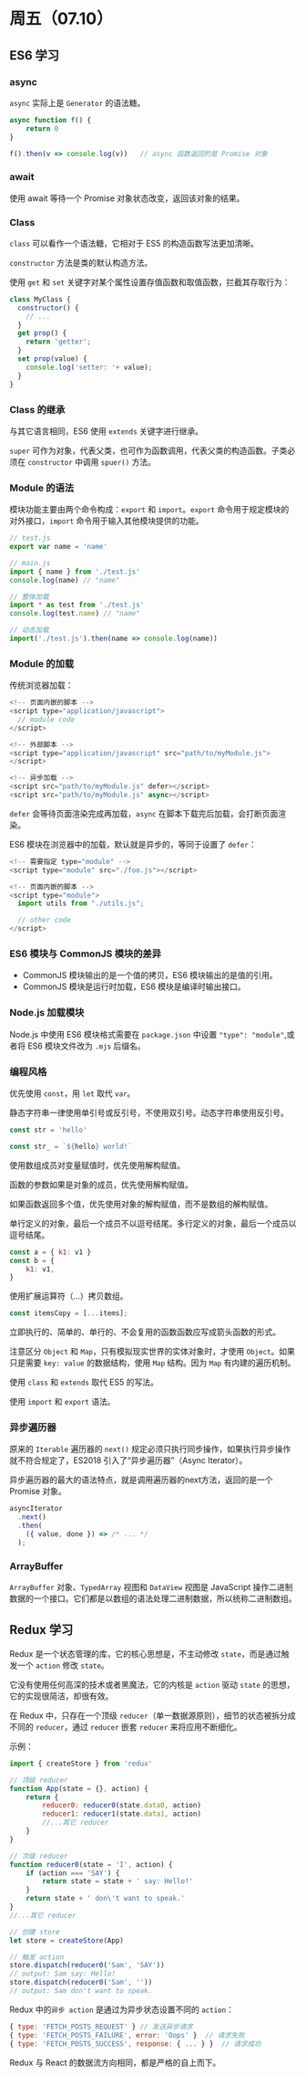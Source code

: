 # 周五（07.10）

## ES6 学习

### async

`async` 实际上是 `Generator` 的语法糖。

```javascript
async function f() {
    return 0
}

f().then(v => console.log(v))   // async 函数返回的是 Promise 对象
```

### await

使用 await 等待一个 Promise 对象状态改变，返回该对象的结果。

### Class

`class` 可以看作一个语法糖，它相对于 ES5 的构造函数写法更加清晰。

`constructor` 方法是类的默认构造方法。

使用 `get` 和 `set` 关键字对某个属性设置存值函数和取值函数，拦截其存取行为：

```javascript
class MyClass {
  constructor() {
    // ...
  }
  get prop() {
    return 'getter';
  }
  set prop(value) {
    console.log('setter: '+ value);
  }
}
```

### Class 的继承

与其它语言相同，ES6 使用 `extends` 关键字进行继承。

`super` 可作为对象，代表父类，也可作为函数调用，代表父类的构造函数。子类必须在 `constructor` 中调用 `spuer()` 方法。

### Module 的语法

模块功能主要由两个命令构成：`export` 和 `import`。`export` 命令用于规定模块的对外接口，`import` 命令用于输入其他模块提供的功能。

```javascript
// test.js
export var name = 'name'

// main.js
import { name } from './test.js'
console.log(name) // "name"

// 整体加载
import * as test from './test.js'
console.log(test.name) // "name"

// 动态加载
import('./test.js').then(name => console.log(name))
```

### Module 的加载

传统浏览器加载：

```javascript
<!-- 页面内嵌的脚本 -->
<script type="application/javascript">
  // module code
</script>

<!-- 外部脚本 -->
<script type="application/javascript" src="path/to/myModule.js">
</script>

<!-- 异步加载 -->
<script src="path/to/myModule.js" defer></script>
<script src="path/to/myModule.js" async></script>
```
`defer` 会等待页面渲染完成再加载，`async` 在脚本下载完后加载，会打断页面渲染。

ES6 模块在浏览器中的加载，默认就是异步的，等同于设置了 `defer`：

```javascript
<!-- 需要指定 type="module" -->
<script type="module" src="./foo.js"></script>

<!-- 页面内嵌的脚本 -->
<script type="module">
  import utils from "./utils.js";

  // other code
</script>
```

### ES6 模块与 CommonJS 模块的差异

- CommonJS 模块输出的是一个值的拷贝，ES6 模块输出的是值的引用。
- CommonJS 模块是运行时加载，ES6 模块是编译时输出接口。

### Node.js 加载模块

Node.js 中使用 ES6 模块格式需要在 `package.json` 中设置 `"type": "module"`,或者将 ES6 模块文件改为 `.mjs` 后缀名。

### 编程风格

优先使用 `const`，用 `let` 取代 `var`。

静态字符串一律使用单引号或反引号，不使用双引号。动态字符串使用反引号。

```javascript
const str = 'hello'

const str_ = `${hello} world!`
```

使用数组成员对变量赋值时，优先使用解构赋值。

函数的参数如果是对象的成员，优先使用解构赋值。

如果函数返回多个值，优先使用对象的解构赋值，而不是数组的解构赋值。

单行定义的对象，最后一个成员不以逗号结尾。多行定义的对象，最后一个成员以逗号结尾。

```javascript
const a = { k1: v1 }
const b = {
    k1: v1,
}
```

使用扩展运算符（...）拷贝数组。

```javascript
const itemsCopy = [...items];
```

立即执行的、简单的、单行的、不会复用的函数函数应写成箭头函数的形式。

注意区分 `Object` 和 `Map`，只有模拟现实世界的实体对象时，才使用 `Object`。如果只是需要 `key: value` 的数据结构，使用 `Map` 结构。因为 `Map` 有内建的遍历机制。

使用 `class` 和 `extends` 取代 ES5 的写法。

使用 `import` 和 `export` 语法。

### 异步遍历器

原来的 `Iterable` 遍历器的 `next()` 规定必须只执行同步操作，如果执行异步操作就不符合规定了，ES2018 引入了“异步遍历器”（Async Iterator）。

异步遍历器的最大的语法特点，就是调用遍历器的next方法，返回的是一个 Promise 对象。

```javascript
asyncIterator
  .next()
  .then(
    ({ value, done }) => /* ... */
  );
```

### ArrayBuffer

`ArrayBuffer` 对象、`TypedArray` 视图和 `DataView` 视图是 JavaScript 操作二进制数据的一个接口。它们都是以数组的语法处理二进制数据，所以统称二进制数组。

## Redux 学习

Redux 是一个状态管理的库，它的核心思想是，不主动修改 `state`，而是通过触发一个 `action` 修改 `state`。

它没有使用任何高深的技术或者黑魔法，它的内核是 `action` 驱动 `state` 的思想，它的实现很简洁，却很有效。

在 Redux 中，只存在一个顶级 `reducer`（单一数据源原则），细节的状态被拆分成不同的 `reducer`，通过 `reducer` 嵌套 `reducer` 来将应用不断细化。

示例：

```javascript
import { createStore } from 'redux'

// 顶级 reducer
function App(state = {}, action) {
    return {
        reducer0: reducer0(state.data0, action)
        reducer1: reducer1(state.data1, action)
        //...其它 reducer
    }
}

// 次级 reducer
function reducer0(state = 'I', action) {
    if (action === 'SAY') {
        return state = state + ' say: Hello!'
    }
    return state + ' don\'t want to speak.'
}
//...其它 reducer

// 创建 store
let store = createStore(App)

// 触发 action
store.dispatch(reducer0('Sam', 'SAY'))
// output: Sam say: Hello!
store.dispatch(reducer0('Sam', ''))
// output: Sam don't want to speak.
```

Redux 中的`异步 action` 是通过为异步状态设置不同的 `action`：

```javascript
{ type: 'FETCH_POSTS_REQUEST' } // 发送异步请求
{ type: 'FETCH_POSTS_FAILURE', error: 'Oops' }  // 请求失败
{ type: 'FETCH_POSTS_SUCCESS', response: { ... } }  // 请求成功
```

Redux 与 React 的数据流方向相同，都是严格的自上而下。
